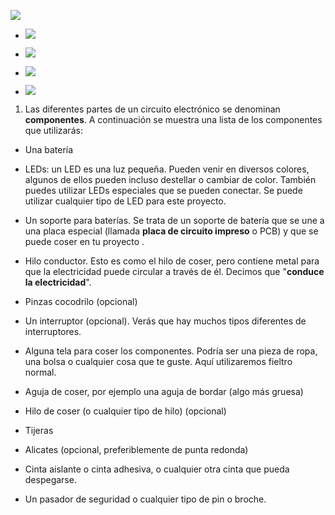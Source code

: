  ![](/assets/batteries_100_202_650.png)

*  ![](/assets/LEDs_mix_150_272_650.png)

*  ![](/assets/battery_holders_150_196_650.png)

*  ![](/assets/thread_150_268_650.png)

*  ![](/assets/crocs_300_328_650.png)



1. Las diferentes partes de un circuito electrónico se denominan **componentes**. A continuación se muestra una lista de los componentes que utilizarás:

* Una batería

* LEDs: un LED es una luz pequeña. Pueden venir en diversos colores, algunos de ellos pueden incluso destellar o cambiar de color. También puedes utilizar LEDs especiales que se pueden conectar. Se puede utilizar cualquier tipo de LED para este proyecto.

* Un soporte para baterías. Se trata de un soporte de batería que se une a una placa especial \(llamada **placa de circuito impreso** o PCB\) y que se puede coser en tu proyecto  .

* Hilo conductor. Esto es como el hilo de coser, pero contiene metal para que la electricidad puede circular a través de él. Decimos que "**conduce la electricidad**".

* Pinzas cocodrilo \(opcional\)
* Un interruptor \(opcional\). Verás que hay muchos tipos diferentes de interruptores.
* Alguna tela para coser los componentes. Podría ser una pieza de ropa, una bolsa o cualquier cosa que te guste. Aquí utilizaremos fieltro normal.
* Aguja de coser, por ejemplo una aguja de bordar \(algo más gruesa\)
* Hilo de coser \(o cualquier tipo de hilo\) \(opcional\)
* Tijeras
* Alicates \(opcional, preferiblemente de punta redonda\)
* Cinta aislante o cinta adhesiva, o cualquier otra cinta que pueda despegarse.

* Un pasador de seguridad o cualquier tipo de pin  o broche.



